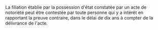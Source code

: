La filiation établie par la possession d'état constatée par un acte de notoriété peut être contestée par toute personne qui y a intérêt en rapportant la preuve contraire, dans le délai de dix ans à compter de la délivrance de l'acte.


  

  
